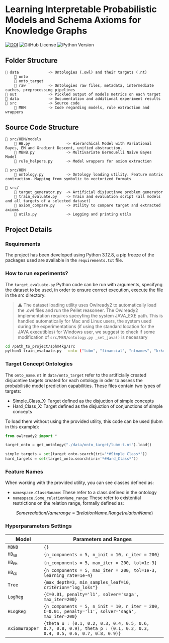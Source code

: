 # Learning Interpretable Probabilistic Models and Schema Axioms for Knowledge Graphs

[![DOI](https://zenodo.org/badge/1005798178.svg)](https://doi.org/10.5281/zenodo.15708405)
![GitHub License](https://img.shields.io/github/license/ivandiliso/sphm4kg)
![Python Version](https://img.shields.io/badge/python-3.12.8%2B-blue)

## Folder Structure

```
📁 data             -> Ontologies (.owl) and their targets (.nt)
    📁 onto     
    📁 onto_target
    📁 raw          -> Ontologies raw files, metadata, intermediate caches, preprocessing pipelines                  
📁 out              -> Pickled output of models metrics on each target    
📁 data             -> Documentation and additional experiment results
📁 src              -> Source code
    📁 MBM          -> Code regarding models, rule extraction and wrappers
```

## Source Code Structure

```
📁 src/HBM/models
    📄 HB.py                -> Hierarchical Model with Variational Bayes, EM and Gradient Descent, unified abstraction.
    📄 MBNB.py              -> Multivariate Bernouelli Naive Bayes Model
    📄 rule_helpers.py      -> Model wrappers for axiom extraction

📁 src/HBM
    📄 ontology.py          -> Ontology loading utility. Feature matrix contruction. Mapping from symbolic to vectorized formats

📁 src/
    📄 target_generator.py  -> Artificial disjuctinve problem generator
    📄 train_evaluate.py    -> Train and evaluation script (all models and all targets of a selected dataset)
    📄 axiom_compare.py     -> Utility to compare target and extracted axioms
    📄 utils.py             -> Logging and printing utils
```

## Project Details

### Requirements

The project has been developed using Python 3.12.8, a pip freeze of the packages used are available in the `requirements.txt` file.

### How to run experiments?

The `target_evaluate.py` Python code can be run with arguments, specifyng the dataset to be used, in order to ensure correct execution, execute the file in the src directory:

> ⚠ The dataset loading utility uses Owlready2 to automatically load the .owl files and run the Pellet reasoneer. The Owlready2 implementation requires specyfing the system JAVA_EXE path. This is handled automatically for Mac and Linux users, the system used during the experimentations (if using the standard location for the JAVA executibles) for Windows user, we suggest to check if some modification of `src/MBN/ontology.py _set_java()` is necessary

```bash
cd /path_to_project/sphm4kg/src
python3 train_evaluate.py --onto ("lubm", "financial", "ntnames", "krkrzeroone") # Choose one
```

### Target Concept Ontologies

The `onto_name.nt` in `data/onto_target` refer to the artificially created disjucntive targets created for each ontology in oder to assess the probabilistic model prediction capabilities. These files contain two types of targets:

- Simple_Class_X: Target defined as the disjuction of simple concepts
- Hard_Class_X: Target defined as the disjuction of conjunctions of simple concepts

To load them without using the provided utility, this code can be used (lubm in this example):

```python
from owlready2 import *

target_onto = get_ontology("./data/onto_target/lubm-t.nt").load()

simple_targets = set(target_onto.search(iri='*#Simple_Class*'))
hard_targets = set(target_onto.search(iri='*#Hard_Class*'))
```

### Feature Names

When working with the provided utility, you can see classes defined as:

- `namespace.ClassNaname`: These refer to a class defined in the ontology
- `namespace.Some_relationName_range`: These refer to existential restrictions on the relation range, formally defined as: 

$$ 
SomerealationNamerange \equiv \exists relationName.Range(relationName)
$$


### Hyperparameters Settings

| Model | Parameters and Ranges |
| - | - | 
| $\texttt{MBNB}$ | `{}`|
| $\texttt{HB}_{\texttt{VB}}$ | `{n_components = 5, n_init = 10, n_iter = 200}`| 
| $\texttt{HB}_{\texttt{EM}}$ | `{n_components = 5, max_iter = 200, tol=1e-3}` | 
| $\texttt{HB}_{\texttt{GD}}$ | `{n_components = 5, max_iter = 200, tol=1e-3, learning_rate=1e-4}`|
| $\texttt{Tree}$ |  `{max_depth=3, min_samples_leaf=10, criterion="log_loss"}` | 
| $\texttt{LogReg}$ | `{C=0.01, penalty='l1', solver='saga', max_iter=200}` |  
| $\texttt{HLogReg}$ | `{n_components = 5, n_init = 10, n_iter = 200, C=0.01, penalty='l1', solver='saga', max_iter=200}` |  
| $\texttt{AxiomWrapper}$ | `{theta_u : (0.1, 0.2, 0.3, 0.4, 0.5, 0.6, 0.7, 0.8, 0.9), theta_p : (0.1, 0.2, 0.3, 0.4, 0.5, 0.6, 0.7, 0.8, 0.9)}`|  

